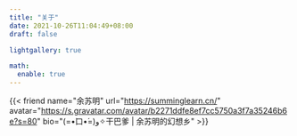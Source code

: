 ```yaml
---
title: "关于"
date: 2021-10-26T11:04:49+08:00
draft: false

lightgallery: true

math:
  enable: true
---
```


{{< friend name="余苏明" url="https://summinglearn.cn/" avatar="https://s.gravatar.com/avatar/b2271ddfe8ef7cc5750a3f7a35246b6e?s=80" bio="(=•̀口•́=)و✧干巴爹 | 余苏明的幻想乡" >}}
